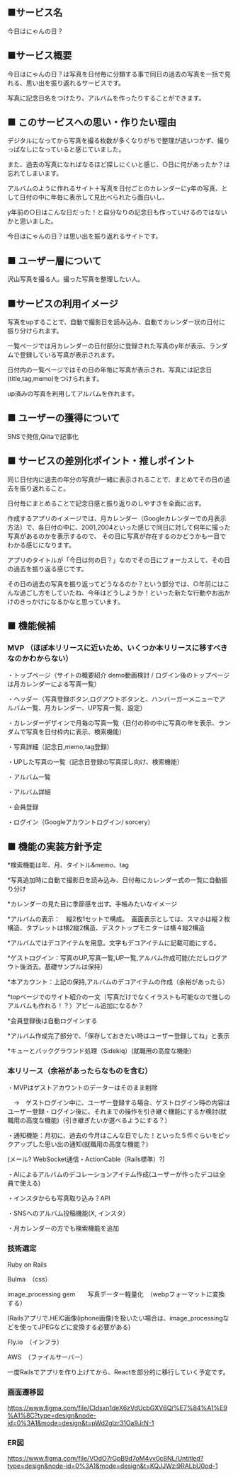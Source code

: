 ## ■サービス名
今日はにゃんの日？

## ■サービス概要
今日はにゃんの日？は写真を日付毎に分類する事で同日の過去の写真を一括で見れる、思い出を振り返れるサービスです。

写真に記念日名をつけたり、アルバムを作ったりすることができます。

## ■ このサービスへの思い・作りたい理由
デジタルになってから写真を撮る枚数が多くなりがちで整理が追いつかず、撮りっぱなしになっていると感じていました。

また、過去の写真になればなるほど探しにくいと感じ、○日に何があったか？は忘れてしまいます。

アルバムのように作れるサイト＋写真を日付ごとのカレンダーにy年の写真、として日付の中に年毎に表示して見比べられたら面白いし、

y年前の○日はこんな日だった！と自分なりの記念日も作っていけるのではないかと思いました。

今日はにゃんの日？は思い出を振り返れるサイトです。

## ■ ユーザー層について
沢山写真を撮る人。撮った写真を整理したい人。

## ■サービスの利用イメージ
写真をupすることで、自動で撮影日を読み込み、自動でカレンダー状の日付に振り分けられます。

一覧ページでは月カレンダーの日付部分に登録された写真のy年が表示、ランダムで登録している写真が表示されます。

日付内の一覧ページではその日の年毎に写真が表示され、写真には記念日(title,tag,memo)をつけられます。

up済みの写真を利用してアルバムを作れます。

## ■ ユーザーの獲得について
SNSで発信,Qiitaで記事化

## ■ サービスの差別化ポイント・推しポイント
同じ日付内に過去の年分の写真が一緒に表示されることで、まとめてその日の過去を振り返れること。

日付毎にまとめることで記念日感と振り返りのしやすさを全面に出す。

作成するアプリのイメージでは、月カレンダー（Googleカレンダーでの月表示方法）で、各日付の中に、2001,2004といった感じで同日に対して何年に撮った写真があるのかを表示するので、
その日に写真が存在するのかどうかも一目でわかる感じになります。

アプリのタイトルが「今日は何の日？」なのでその日にフォーカスして、その日の過去を振り返る感じです。

その日の過去の写真を振り返ってどうなるのか？という部分では、○年前にはこんな過ごし方をしていたね、今年はどうしようか！といった新たな行動やお出かけのきっかけになるかなと思っています。

## ■ 機能候補
### MVP （ほぼ本リリースに近いため、いくつか本リリースに移すべきなのかわからない）
・トップページ（サイトの概要紹介 demo動画検討 / ログイン後のトップページは月カレンダーによる写真一覧）

・ヘッダー（写真登録ボタン,ログアウトボタンと、ハンバーガーメニューでアルバム一覧、月カレンダー、UP写真一覧、設定）

・カレンダーデザインで月毎の写真一覧（日付の枠の中に写真の年を表示、ランダムで写真を日付枠内に表示、検索機能）

・写真詳細（記念日,memo,tag登録）

・UPした写真の一覧（記念日登録の写真探し向け、検索機能）

・アルバム一覧

・アルバム詳細

・会員登録

・ログイン（Googleアカウントログイン/ sorcery）

## ■ 機能の実装方針予定
*検索機能は年、月、タイトル&memo、tag  

*写真追加時に自動で撮影日を読み込み、日付毎にカレンダー式の一覧に自動振り分け

*カレンダーの見た目に季節感を出す。手帳みたいなイメージ

*アルバムの表示：　縦2枚1セットで構成。　画面表示としては、スマホは縦２枚構造、タブレットは横2縦2構造、デスクトップモニターは横４縦2構造

*アルバムではデコアイテムを用意。文字もデコアイテムに記載可能にする。

*ゲストログイン：写真のUP,写真一覧,UP一覧,アルバム作成可能(ただしログアウト後消去。基礎サンプルは保持）

*本アカウント：上記の保持,アルバムのデコアイテムの作成（余裕があったら）

*topページでのサイト紹介の一文（写真だけでなくイラストも可能なので推しのアルバムも作れる！？）アピール追加になるか？

*会員登録後は自動ログインする

*アルバム作成完了部分で、「保存しておきたい時はユーザー登録してね」と表示

*キューとバックグラウンド処理（Sidekiq）(就職用の高度な機能)

### 本リリース（余裕があったらなものを含む）
・MVPはゲストアカウントのデーターはそのまま削除　

　→　ゲストログイン中に、ユーザー登録する場合、ゲストログイン時の内容はユーザー登録・ログイン後に、それまでの操作を引き継ぐ機能にするか検討(就職用の高度な機能)（引き継ぎたいか選べるようにする？）

・通知機能：月初に、過去の今月はこんな日でした！といった５件ぐらいをピックアップした思い出の通知(就職用の高度な機能？)

 (メール? WebSocket通信・ActionCable（Rails標準）?)

・AIによるアルバムのデコレーションアイテム作成(ユーザーが作ったデコは全員で使える)

・インスタからも写真取り込み？API

・SNSへのアルバム投稿機能(X, インスタ）

・月カレンダーの方でも検索機能を追加

### 技術選定

Ruby on Rails

Bulma　（css）

image_processing gem　　写真データー軽量化　（webpフォーマットに変換する）

(Railsアプリで.HEIC画像(iphone画像)を扱いたい場合は、image_processingなどを使ってJPEGなどに変換する必要がある)

Fly.io　（インフラ）

AWS　（ファイルサーバー）

一度Railsでアプリを作り上げてから、Reactを部分的に移行していく予定です。

### 画面遷移図
https://www.figma.com/file/Cldsxn1deX6zVdUcbGXV6Q/%E7%84%A1%E9%A1%8C?type=design&node-id=0%3A1&mode=design&t=pWd2glzr31Oa9JrN-1
### ER図
https://www.figma.com/file/VOdO7rGpB9d7oM4vv0c8NL/Untitled?type=design&node-id=0%3A1&mode=design&t=KQJJWzi9RALbU0od-1
